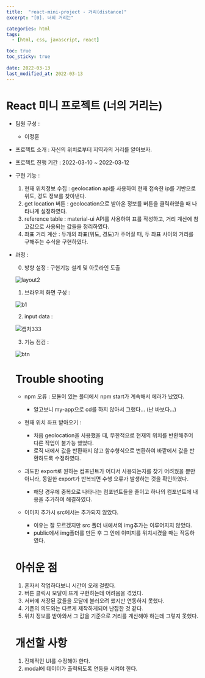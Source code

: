 ```yaml
---
title:  "react-mini-project - 거리(distance)"
excerpt: "[0]. 너의 거리는"

categories: html
tags:
  - [html, css, javascript, react]

toc: true
toc_sticky: true
 
date: 2022-03-13
last_modified_at: 2022-03-13
---
```

# React 미니 프로젝트 (너의 거리는)
  
* 팀원 구성 :  
  - 이정훈  
  
* 프로젝트 소개 : 자신의 위치로부터 지역과의 거리를 알아보자.  
  
* 프로젝트 진행 기간 : 2022-03-10 ~ 2022-03-12  
  
* 구현 기능 :  
  1. 현재 위치정보 수집 : geolocation api를 사용하여 현재 접속한 ip를 기반으로 위도, 경도 정보를 찾아낸다.  
  2. get location 버튼 : geolocation으로 받아온 정보를 버튼을 클릭하였을 때 나타나게 설정하였다.
  3. reference table : material-ui API를 사용하여 표를 작성하고, 거리 계산에 참고값으로 사용되는 값들을 정리하였다.
  4. 좌표 거리 계산 : 두개의 좌표(위도, 경도)가 주어질 때, 두 좌표 사이의 거리를 구해주는 수식을 구현하였다.
  
* 과정 : 
  
  0. 방향 설정 : 구현기능 설계 및 아웃라인 도출

  ![layout2](https://user-images.githubusercontent.com/59858894/158050970-a432d425-7089-4ff3-9fbe-276011610bf1.png)

  1. 브라우저 화면 구성 :  
    
  ![b1](https://user-images.githubusercontent.com/59858894/158051070-5be8fc3c-9b48-4615-83a6-83d0aa0ec934.PNG)

  2. input data : 

  ![캡처333](https://user-images.githubusercontent.com/59858894/158086008-589a1b8b-0a8c-41cc-b821-b0b85c29a1e9.PNG)


  3. 기능 점검 :  
    
  ![btn](https://user-images.githubusercontent.com/59858894/158051209-6c12156a-6dac-4d6c-8ea8-37ae5723c5a2.gif)
    

  # Trouble shooting
    
  * npm 오류 : 모듈이 있는 폴더에서 npm start가 계속해서 에러가 났었다.  
    - 알고보니 my-app으로 cd를 하지 않아서 그랬다... (난 바보다...)  <br/>
 
  * 현재 위치 좌표 받아오기 :  
    - 처음 geolocation을 사용했을 때, 무한적으로 현재의 위치를 반환해주어 다른 작업이 불가능 했었다.  
    - 로직 내에서 값을 반환하지 않고 함수형식으로 변환하여 바깥에서 값을 반환하도록 수정하였다.  <br/>
     
  * 과도한 export로 원하는 컴포넌트가 어디서 사용되는지를 찾기 어려웠을 뿐만 아니라, 동일한 export가 반복되면 수행 오류가 발생하는 것을 확인하였다.
    - 해당 경우에 중복으로 나타나는 컴포넌트들을 줄이고 하나의 컴포넌트에 내용을 추가하여 해결하였다.  <br/>
    
  * 이미지 추가시 src에서는 추가되지 않았다.   
    - 이유는 잘 모르겠지만 src 폴더 내에서의 img추가는 이루어지지 않았다.  
    - public에서 img폴더를 만든 후 그 안에 이미지를 위치시켰을 때는 작동하였다.
  
  # 아쉬운 점

  1. 혼자서 작업하다보니 시간이 오래 걸렸다.
  2. 버튼 클릭시 모달이 뜨게 구현하는데 어려움을 겪었다.
  3. 서버에 저장된 값들을 모달에 불러오려 했지만 연동하지 못했다.  
  4. 기존의 의도와는 다르게 제작하게되어 난잡한 것 같다.
  5. 위치 정보를 받아와서 그 값을 기준으로 거리를 계산해야 하는데 그렇지 못했다.


  # 개선할 사항
  
  1. 전체적인 UI를 수정해야 한다.
  2. modal에 데이터가 출력되도록 연동을 시켜야 한다.
 

